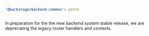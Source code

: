 ```yaml
---
'@backstage/backend-common': patch
---
```


In preparation for the the new backend system stable release, we are deprecating the legacy router handlers and contexts.
